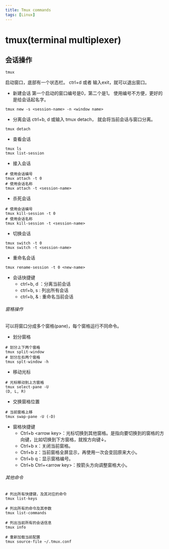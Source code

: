 ```yaml
---
title: Tmux commands
tags: [Linux]
---
```

# tmux(terminal multiplexer)
## 会话操作
```
tmux
```
启动窗口，底部有一个状态栏。
ctrl+d 或者 输入exit，就可以退出窗口。
- 新建会话
第一个启动的窗口编号是0，第二个是1。
使用编号不方便，更好的是给会话起名字。
```
tmux new -s <session-name> -n <window name>
```
- 分离会话
ctrl+b, d 或输入 tmux detach， 就会将当前会话与窗口分离。
```
tmux detach
```
- 查看会话
```
tmux ls 
tmux list-session
```
- 接入会话
```
# 使用会话编号
tmux attach -t 0
# 使用会话名称
tmux attach -t <session-name>
```
- 杀死会话
```
# 使用会话编号
tmux kill-session -t 0
# 使用会话名称
tmux kill-session -t <session-name>
```
- 切换会话
```
tmux switch -t 0
tmux switch -t <session-name>
```
- 重命名会话
```
tmux rename-session -t 0 <new-name>
```
- 会话快捷键
  - ctrl+b, d ：分离当前会话
  - ctrl+b, s : 列出所有会话
  - ctrl+b, & : 重命名当前会话

###### 窗格操作
可以将窗口分成多个窗格(pane)，每个窗格运行不同命令。
- 划分窗格
```
# 划分上下两个窗格
tmux split-window
# 划分左右两个窗格
tmux splt-window -h
```
- 移动光标
```
# 光标移动到上方窗格
tmux select-pane -U
(D, L, R)
```
- 交换窗格位置
```
# 当前窗格上移
tmux swap-pane -U (-D)
```
- 窗格快捷键
  - Ctrl+b \<arrow key>：光标切换到其他窗格。<arrow key>是指向要切换到的窗格的方向键，比如切换到下方窗格，就按方向键↓。
  - Ctrl+b x：关闭当前窗格。
  - Ctrl+b z：当前窗格全屏显示，再使用一次会变回原来大小。
  - Ctrl+b q：显示窗格编号。
  - Ctrl+b Ctrl+\<arrow key>：按箭头方向调整窗格大小。
###### 其他命令
```
# 列出所有快捷键，及其对应的命令
tmux list-keys

# 列出所有的命令及其参数
tmux list-commands

# 列出当前所有的会话信息
tmux info

# 重新加载当前配置
tmux source-file ~/.tmux.conf
```






